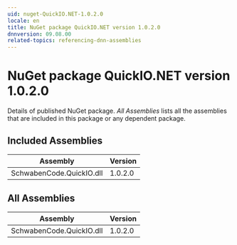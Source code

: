 ```yaml
---
uid: nuget-QuickIO.NET-1.0.2.0
locale: en
title: NuGet package QuickIO.NET version 1.0.2.0
dnnversion: 09.08.00
related-topics: referencing-dnn-assemblies
---
```


# NuGet package QuickIO.NET version 1.0.2.0
Details of published NuGet package.
*All Assemblies* lists all the assemblies that are included in this package or any dependent package.

## Included Assemblies

|Assembly|Version|
|---|---|
|SchwabenCode.QuickIO.dll|1.0.2.0|

## All Assemblies

|Assembly|Version|
|---|---|
|SchwabenCode.QuickIO.dll|1.0.2.0|

